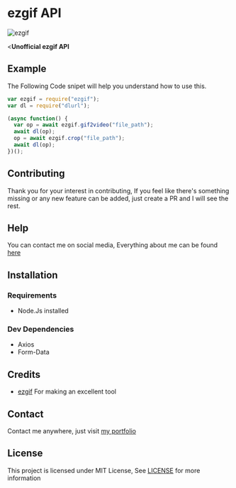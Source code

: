 # ezgif API

![ezgif](https://user-images.githubusercontent.com/17960677/100124630-e2865980-2ea1-11eb-94e4-7240432ed4a6.png)

<**Unofficial ezgif API**

 ## Example

The Following Code snipet will help you understand how to use this.

```js
var ezgif = require("ezgif");
var dl = require("dlurl");

(async function() {
  var op = await ezgif.gif2video("file_path");
  await dl(op);
  op = await ezgif.crop("file_path");
  await dl(op);
})();
```

## Contributing

Thank you for your interest in contributing, If you feel like there's something missing or any new feature can be added, just create a PR and I will see the rest.

## Help

You can contact me on social media, Everything about me can be found [here](https://theabbie.github.io)

## Installation

### Requirements

* Node.Js installed

### Dev Dependencies

* Axios
* Form-Data

## Credits

* [ezgif](https://ezgif.com) For making an excellent tool

## Contact

Contact me anywhere, just visit [my portfolio](https://theabbie.github.io)

## License

This project is licensed under MIT License, See [LICENSE](/LICENSE) for more information



